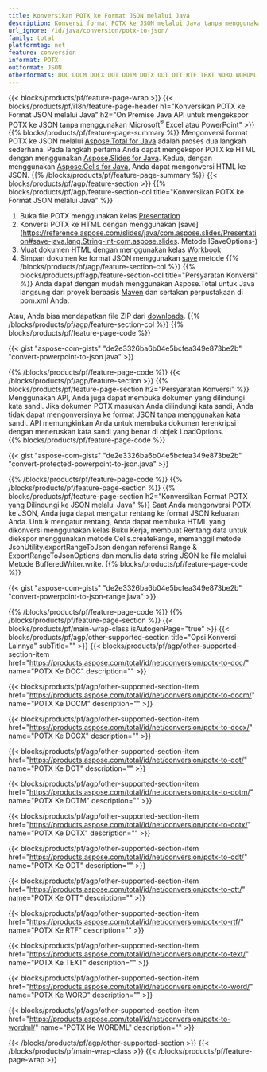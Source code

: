 ```yaml
---
title: Konversikan POTX ke Format JSON melalui Java
description: Konversi format POTX ke JSON melalui Java tanpa menggunakan Microsoft Excel atau PowerPoint
url_ignore: /id/java/conversion/potx-to-json/
family: total
platformtag: net
feature: conversion
informat: POTX
outformat: JSON
otherformats: DOC DOCM DOCX DOT DOTM DOTX ODT OTT RTF TEXT WORD WORDML
---
```

{{< blocks/products/pf/feature-page-wrap >}}
{{< blocks/products/pf/i18n/feature-page-header h1="Konversikan POTX ke Format JSON melalui Java" h2="On Premise Java API untuk mengekspor POTX ke JSON tanpa menggunakan Microsoft<sup>&reg;</sup> Excel atau PowerPoint" >}}
{{% blocks/products/pf/feature-page-summary %}}
Mengonversi format POTX ke JSON melalui [Aspose.Total for Java](https://products.aspose.com/total/java/) adalah proses dua langkah sederhana. Pada langkah pertama Anda dapat mengekspor POTX ke HTML dengan menggunakan [Aspose.Slides for Java](https://products.aspose.com/slides/java/). Kedua, dengan menggunakan [Aspose.Cells for Java](https://products.aspose.com/cells/java/), Anda dapat mengonversi HTML ke JSON.
{{% /blocks/products/pf/feature-page-summary  %}}
{{< blocks/products/pf/agp/feature-section >}}
{{% blocks/products/pf/agp/feature-section-col title="Konversikan POTX ke Format JSON melalui Java" %}}
1. Buka file POTX menggunakan kelas [Presentation](https://reference.aspose.com/slides/java/com.aspose.slides/Presentation)
2. Konversi POTX ke HTML dengan menggunakan [save](https://reference.aspose.com/slides/java/com.aspose.slides/Presentation#save-java.lang.String-int-com.aspose.slides. Metode ISaveOptions-)
3. Muat dokumen HTML dengan menggunakan kelas [Workbook](https://reference.aspose.com/cells/java/com.aspose.cells/Workbook)
4. Simpan dokumen ke format JSON menggunakan [save](https://reference.aspose.com/cells/java/com.aspose.cells/workbook#save(java.lang.String,%20com.aspose.cells.SaveOptions)) metode
{{% /blocks/products/pf/agp/feature-section-col %}}
{{% blocks/products/pf/agp/feature-section-col title="Persyaratan Konversi" %}}
Anda dapat dengan mudah menggunakan Aspose.Total untuk Java langsung dari proyek berbasis [Maven](https://repository.aspose.com/webapp/#/artifacts/browse/tree/General/repo/com/aspose/aspose-total) dan sertakan perpustakaan di pom.xml Anda.

Atau, Anda bisa mendapatkan file ZIP dari [downloads](https://releases.aspose.com/total/java).
{{% /blocks/products/pf/agp/feature-section-col %}}
{{% blocks/products/pf/feature-page-code %}}

{{< gist "aspose-com-gists" "de2e3326ba6b04e5bcfea349e873be2b" "convert-powerpoint-to-json.java" >}}


{{% /blocks/products/pf/feature-page-code %}}
{{< /blocks/products/pf/agp/feature-section >}}
{{% blocks/products/pf/feature-page-section  h2="Persyaratan Konversi" %}}
Menggunakan API, Anda juga dapat membuka dokumen yang dilindungi kata sandi. Jika dokumen POTX masukan Anda dilindungi kata sandi, Anda tidak dapat mengonversinya ke format JSON tanpa menggunakan kata sandi. API memungkinkan Anda untuk membuka dokumen terenkripsi dengan meneruskan kata sandi yang benar di objek LoadOptions.  
{{% blocks/products/pf/feature-page-code %}}

{{< gist "aspose-com-gists" "de2e3326ba6b04e5bcfea349e873be2b" "convert-protected-powerpoint-to-json.java" >}}

{{% /blocks/products/pf/feature-page-code  %}}
{{% /blocks/products/pf/feature-page-section %}}
{{% blocks/products/pf/feature-page-section  h2="Konversikan Format POTX yang Dilindungi ke JSON melalui Java" %}}
Saat Anda mengonversi POTX ke JSON, Anda juga dapat mengatur rentang ke format JSON keluaran Anda. Untuk mengatur rentang, Anda dapat membuka HTML yang dikonversi menggunakan kelas Buku Kerja, membuat Rentang data untuk diekspor menggunakan metode Cells.createRange, memanggil metode JsonUtility.exportRangeToJson dengan referensi Range & ExportRangeToJsonOptions dan menulis data string JSON ke file melalui Metode BufferedWriter.write. 
{{% blocks/products/pf/feature-page-code %}}

{{< gist "aspose-com-gists" "de2e3326ba6b04e5bcfea349e873be2b" "convert-powerpoint-to-json-range.java" >}}

{{% /blocks/products/pf/feature-page-code  %}}
{{% /blocks/products/pf/feature-page-section %}}
{{< blocks/products/pf/main-wrap-class isAutogenPage="true" >}}
{{< blocks/products/pf/agp/other-supported-section title="Opsi Konversi Lainnya" subTitle="" >}}
{{< blocks/products/pf/agp/other-supported-section-item href="https://products.aspose.com/total/id/net/conversion/potx-to-doc/" name="POTX Ke DOC" description="" >}}

{{< blocks/products/pf/agp/other-supported-section-item href="https://products.aspose.com/total/id/net/conversion/potx-to-docm/" name="POTX Ke DOCM" description="" >}}

{{< blocks/products/pf/agp/other-supported-section-item href="https://products.aspose.com/total/id/net/conversion/potx-to-docx/" name="POTX Ke DOCX" description="" >}}

{{< blocks/products/pf/agp/other-supported-section-item href="https://products.aspose.com/total/id/net/conversion/potx-to-dot/" name="POTX Ke DOT" description="" >}}

{{< blocks/products/pf/agp/other-supported-section-item href="https://products.aspose.com/total/id/net/conversion/potx-to-dotm/" name="POTX Ke DOTM" description="" >}}

{{< blocks/products/pf/agp/other-supported-section-item href="https://products.aspose.com/total/id/net/conversion/potx-to-dotx/" name="POTX Ke DOTX" description="" >}}

{{< blocks/products/pf/agp/other-supported-section-item href="https://products.aspose.com/total/id/net/conversion/potx-to-odt/" name="POTX Ke ODT" description="" >}}

{{< blocks/products/pf/agp/other-supported-section-item href="https://products.aspose.com/total/id/net/conversion/potx-to-ott/" name="POTX Ke OTT" description="" >}}

{{< blocks/products/pf/agp/other-supported-section-item href="https://products.aspose.com/total/id/net/conversion/potx-to-rtf/" name="POTX Ke RTF" description="" >}}

{{< blocks/products/pf/agp/other-supported-section-item href="https://products.aspose.com/total/id/net/conversion/potx-to-text/" name="POTX Ke TEXT" description="" >}}

{{< blocks/products/pf/agp/other-supported-section-item href="https://products.aspose.com/total/id/net/conversion/potx-to-word/" name="POTX Ke WORD" description="" >}}

{{< blocks/products/pf/agp/other-supported-section-item href="https://products.aspose.com/total/id/net/conversion/potx-to-wordml/" name="POTX Ke WORDML" description="" >}}


{{< /blocks/products/pf/agp/other-supported-section >}}
{{< /blocks/products/pf/main-wrap-class >}}
{{< /blocks/products/pf/feature-page-wrap >}}